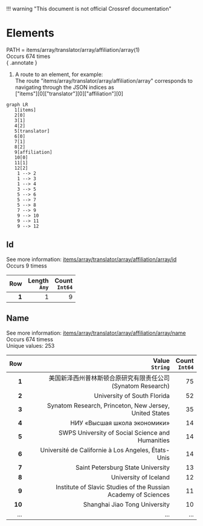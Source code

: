 !!! warning "This document is not official Crossref documentation"
# Elements
PATH = items/array/translator/array/affiliation/array(1)  
Occurs 674 times  
{ .annotate }

1. A route to an element, for example:  
   The route "items/array/translator/array/affiliation/array" corresponds to navigating through the JSON indices as  
   ["items"][0]["translator"][0]["affiliation"][0]  

```mermaid
graph LR
   1[items]
   2[0]
   3[1]
   4[2]
   5[translator]
   6[0]
   7[1]
   8[2]
   9[affiliation]
   10[0]
   11[1]
   12[2]
    1 --> 2
    1 --> 3
    1 --> 4
    3 --> 5
    5 --> 6
    5 --> 7
    5 --> 8
    7 --> 9
    9 --> 10
    9 --> 11
    9 --> 12
```


## Id
See more information: [items/array/translator/array/affiliation/array/id](id/index.md)  
Occurs 9 timess  

| **Row** | **Length**<br>`Any` | **Count**<br>`Int64` |
|--------:|--------------------:|---------------------:|
| **1**   | 1                   | 9                    |

## Name
See more information: [items/array/translator/array/affiliation/array/name](name/index.md)  
Occurs 674 timess  
Unique values: 253  

| **Row** | **Value**<br>`String`                                          | **Count**<br>`Int64` |
|--------:|---------------------------------------------------------------:|---------------------:|
| **1**   | 美国新泽西州普林斯顿合原研究有限责任公司 (Synatom Research)    | 75                   |
| **2**   | University of South Florida                                    | 52                   |
| **3**   | Synatom Research, Princeton, New Jersey, United States         | 35                   |
| **4**   | НИУ «Высшая школа экономики»                                   | 14                   |
| **5**   | SWPS University of Social Science and Humanities               | 14                   |
| **6**   | Université de Californie à Los Angeles, États-Unis             | 14                   |
| **7**   | Saint Petersburg State University                              | 13                   |
| **8**   | University of Iceland                                          | 12                   |
| **9**   | Institute of Slavic Studies of the Russian Academy of Sciences | 11                   |
| **10**  | Shanghai Jiao Tong University                                  | 10                   |
| ... | ... | ... |

